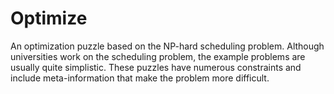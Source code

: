 # Optimize
An optimization puzzle based on the NP-hard scheduling problem. Although universities work on the scheduling problem, the example problems are usually quite simplistic. These puzzles have numerous constraints and include meta-information that make the problem more difficult. 
